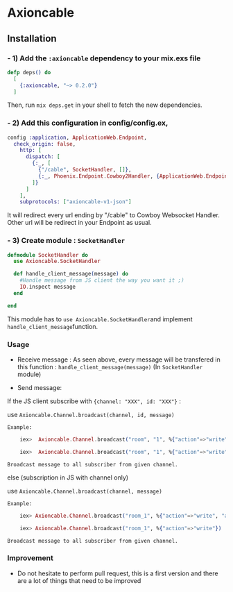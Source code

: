 # Axioncable

## Installation

### - 1) Add the `:axioncable` dependency to your mix.exs file

```elixir
defp deps() do
  [
    {:axioncable, "~> 0.2.0"}
  ]
```

Then, run `mix deps.get` in your shell to fetch the new dependencies.


### - 2) Add this configuration in config/config.ex,

```elixir
config :application, ApplicationWeb.Endpoint,
  check_origin: false,
    http: [
      dispatch: [
        {:_, [
          {"/cable", SocketHandler, []},
          {:_, Phoenix.Endpoint.Cowboy2Handler, {ApplicationWeb.Endpoint, []}}
        ]}
      ]
    ],
    subprotocols: ["axioncable-v1-json"]
```

It will redirect every url ending by "/cable" to Cowboy Websocket Handler.
Other url will be redirect in your Endpoint as usual.

### - 3) Create module : `SocketHandler`

```elixir
defmodule SocketHandler do
  use Axioncable.SocketHandler

  def handle_client_message(message) do
    #Handle message from JS client the way you want it ;)
    IO.inspect message
  end

end

```

This module has to `use Axioncable.SocketHandler`and implement `handle_client_message`function.


### Usage

- Receive message : As seen above, every message will be transfered in this function : `handle_client_message(message)` (In `SocketHandler` module)

- Send message: 

If the JS client subscribe with `{channel: "XXX", id: "XXX"}` :

   use `Axioncable.Channel.broadcast(channel, id, message)`

    Example:
```elixir
    iex>  Axioncable.Channel.broadcast("room", "1", %{"action"=>"write", "args" => "hello"})

    iex>  Axioncable.Channel.broadcast("room", "1", %{"action"=>"write"})
```

    Broadcast message to all subscriber from given channel.

else (subscription in JS with channel only)

   use `Axioncable.Channel.broadcast(channel, message)`

    Example:
```elixir 
    iex> Axioncable.Channel.broadcast("room_1", %{"action"=>"write", "args" => "hello"})

    iex> Axioncable.Channel.broadcast("room_1", %{"action"=>"write"})
```

    Broadcast message to all subscriber from given channel. 

### Improvement

- Do not hesitate to perform pull request, this is a first version and there are a lot of things that need to be improved